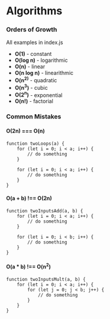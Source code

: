 # Algorithms

### Orders of Growth

All examples in index.js

* **O(1)** - constant
* **O(log n)** - logarithmic
* **O(n)** - linear
* **O(n log n)** - linearithmic
* **O(n<sup>2</sub>)** - quadratic
* **O(n<sup>3</sup>)** - cubic
* **O(2<sup>n</sup>)** - exponential
* **O(n!)** - factorial

### Common Mistakes

#### O(2n) === O(n)
```
function twoLoops(a) {
    for (let i = 0; i < a; i++) {
        // do something
    }

    for (let i = 0; i < a; i++) {
        // do something
    }
}
```

#### O(a + b) !== O(2n)
```
function twoInputsAdd(a, b) {
    for (let i = 0; i < a; i++) {
        // do something
    }

    for (let i = 0; i < b; i++) {
        // do something
    }
}
```

#### O(a * b) !== O(n<sup>2</sup>)
```
function twoInputsMult(a, b) {
    for (let i = 0; i < a; i++) {
        for (let j = 0; j < b; j++) {
            // do something
        }
    }
}
```